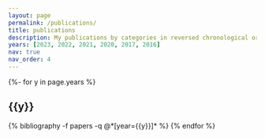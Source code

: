 ```yaml
---
layout: page
permalink: /publications/
title: publications
description: My publications by categories in reversed chronological order.
years: [2023, 2022, 2021, 2020, 2017, 2016]
nav: true
nav_order: 4
---
```


<!-- _pages/publications.md -->
<div class="publications">

{%- for y in page.years %}

  <h2 class="year">{{y}}</h2>
  {% bibliography -f papers -q @*[year={{y}}]* %}
{% endfor %}

</div>

